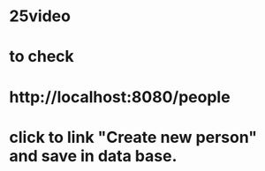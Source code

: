 # 25video
# to check
# http://localhost:8080/people
# click to link "Create new person" and save in data base.
